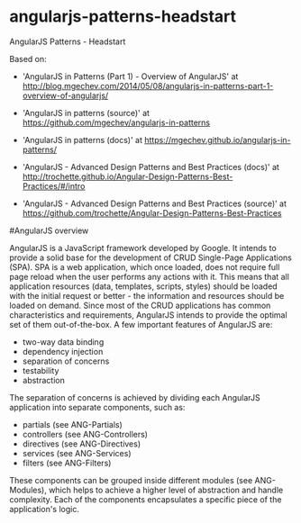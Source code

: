 # angularjs-patterns-headstart
AngularJS Patterns - Headstart

Based on:

- 'AngularJS in Patterns (Part 1) - Overview of AngularJS' at http://blog.mgechev.com/2014/05/08/angularjs-in-patterns-part-1-overview-of-angularjs/

- 'AngularJS in patterns (source)' at https://github.com/mgechev/angularjs-in-patterns

- 'AngularJS in patterns (docs)' at https://mgechev.github.io/angularjs-in-patterns/

- 'AngularJS - Advanced Design Patterns and Best Practices (docs)' at http://trochette.github.io/Angular-Design-Patterns-Best-Practices/#/intro

- 'AngularJS - Advanced Design Patterns and Best Practices (source)' at https://github.com/trochette/Angular-Design-Patterns-Best-Practices

#AngularJS overview

AngularJS is a JavaScript framework developed by Google. It intends to provide a solid base for the development of CRUD Single-Page Applications (SPA). SPA is a web application, which once loaded, does not require full page reload when the user performs any actions with it. This means that all application resources (data, templates, scripts, styles) should be loaded with the initial request or better - the information and resources should be loaded on demand. Since most of the CRUD applications has common characteristics and requirements, AngularJS intends to provide the optimal set of them out-of-the-box. A few important features of AngularJS are:

- two-way data binding
- dependency injection
- separation of concerns
- testability
- abstraction

The separation of concerns is achieved by dividing each AngularJS application into separate components, such as:

- partials (see ANG-Partials)
- controllers (see ANG-Controllers)
- directives (see ANG-Directives)
- services (see ANG-Services)
- filters (see ANG-Filters)

These components can be grouped inside different modules (see ANG-Modules), which helps to achieve a higher level of abstraction and handle complexity. Each of the components encapsulates a specific piece of the application's logic.
